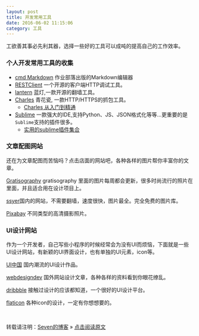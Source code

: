 ```yaml
---
layout: post
title: 开发常用工具
date: 2016-06-02 11:15:06 
category: 工具
---
```


工欲善其事必先利其器，选择一些好的工具可以成吨的提高自己的工作效率。

### 个人开发常用工具的收集

* [cmd Markdown](https://www.zybuluo.com/mdeditor) 作业部落出版的Markdown编辑器       
* [RESTClient](https://github.com/rest-client/rest-client) 一个开源的客户端HTTP调试工具。    
* [lantern](https://github.com/getlantern/lantern) 蓝灯,一款开源的翻墙工具。    
* [Charles](https://www.charlesproxy.com/) 青花瓷, 一款HTTP/HTTPS的抓包工具。
	* [Charles 从入门到精通](http://blog.devtang.com/2015/11/14/charles-introduction/)  
* [Sublime](http://www.sublimetext.com) 一款强大的IDE,支持Python、JS、JSON格式化等等...更重要的是`Sublime`支持的插件很多。  
	* [实用的sublime插件集合](http://www.xuanfengge.com/practical-collection-of-sublime-plug-in.html)     

### 文章配图网站

还在为文章配图而苦恼吗？点击店面的网站吧，各种各样的图片帮你丰富你的文章。

[Gratisography](http://www.gratisography.com/) gratisography 里面的图片每周都会更新，很多时尚流行的照片在里面，并且适合用在设计项目上。

[ssyer](http://www.ssyer.com/home-index.html)国内的网站，不需要翻墙，速度很快，图片最全。完全免费的图片库。

[Pixabay](https://pixabay.com/) 不同类型的高清摄影照片。


### UI设计网站

作为一个开发者，自己写些小程序的时候经常会为没有UI而烦恼，下面就是一些UI设计网站，有新颖的UI界面设计，也有单独的UI元素，icon等。

[UI中国](http://www.ui.cn/) 国内潮流的UI设计作品。

[webdesigndev](http://www.webdesigndev.com/) 国外网站设计文章，各种各样的资料看到你眼花缭乱。

[dribbble](https://dribbble.com/) 接触过设计的应该都知道，一个很好的UI设计平台。

[flaticon](http://www.flaticon.com/) 各种icon的设计，一定有你想想要的。

<br>

转载请注明：[Seven的博客](http://sevenold.github.io) » [点击阅读原文](https://sevenold.github.io/2016/06/Develop_Tool/)

